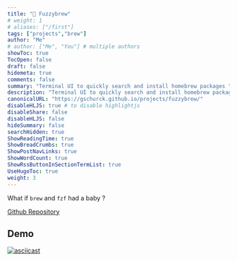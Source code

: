 ```yaml
---
title: "🍺 Fuzzybrew"
# weight: 1
# aliases: ["/first"]
tags: ["projects","brew"]
author: "Me"
# author: ["Me", "You"] # multiple authors
showToc: true
TocOpen: false
draft: false
hidemeta: true
comments: false
summary: "Terminal UI to quickly search and install homebrew packages "
description: "Terminal UI to quickly search and install homebrew packages "
canonicalURL: "https://gschurck.github.io/projects/fuzzybrew/"
disableHLJS: true # to disable highlightjs
disableShare: false
disableHLJS: false
hideSummary: false
searchHidden: true
ShowReadingTime: true
ShowBreadCrumbs: true
ShowPostNavLinks: true
ShowWordCount: true
ShowRssButtonInSectionTermList: true
UseHugoToc: true
weight: 3
---
```


What if `brew` and `fzf` had a baby ?

[Github Repository](https://github.com/gschurck/fuzzybrew)

## Demo

[![asciicast](https://asciinema.org/a/n06NA1EF3UnjYpE6suRcB7iWC.svg)](https://asciinema.org/a/n06NA1EF3UnjYpE6suRcB7iWC)
